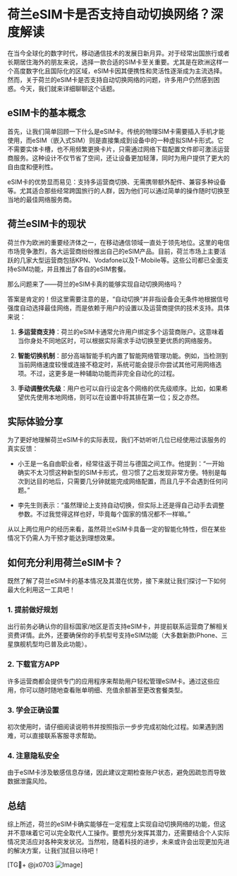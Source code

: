 # 荷兰eSIM卡是否支持自动切换网络？深度解读

在当今全球化的数字时代，移动通信技术的发展日新月异。对于经常出国旅行或者长期居住海外的朋友来说，选择一款合适的SIM卡至关重要。尤其是在欧洲这样一个高度数字化且国际化的区域，eSIM卡因其便携性和灵活性逐渐成为主流选择。然而，关于荷兰的eSIM卡是否支持自动切换网络的问题，许多用户仍然感到困惑。今天，我们就来详细聊聊这个话题。

## eSIM卡的基本概念

首先，让我们简单回顾一下什么是eSIM卡。传统的物理SIM卡需要插入手机才能使用，而eSIM（嵌入式SIM）则是直接集成到设备中的一种虚拟SIM卡形式。它不需要实体卡槽，也不用频繁更换卡片，只需通过网络下载配置文件即可激活运营商服务。这种设计不仅节省了空间，还让设备更加轻薄，同时为用户提供了更大的自由度和便利性。

eSIM卡的优势显而易见：支持多运营商切换、无需携带额外配件、兼容多种设备等。尤其适合那些经常跨国旅行的人群，因为他们可以通过简单的操作随时切换至当地的最佳网络服务商。

## 荷兰eSIM卡的现状

荷兰作为欧洲的重要经济体之一，在移动通信领域一直处于领先地位。这里的电信市场竞争激烈，各大运营商纷纷推出自己的eSIM产品。目前，荷兰市场上主要活跃的几家大型运营商包括KPN、Vodafone以及T-Mobile等。这些公司都已全面支持eSIM功能，并且推出了各自的eSIM套餐。

那么问题来了——荷兰的eSIM卡真的能够实现自动切换网络吗？

答案是肯定的！但这里需要注意的是，“自动切换”并非指设备会无条件地根据信号强度自动选择最佳网络，而是依赖于用户的设置以及运营商提供的技术支持。具体来说：

1. **多运营商支持**：荷兰的eSIM卡通常允许用户绑定多个运营商账户。这意味着当你身处不同地区时，可以根据实际需求手动切换至更优质的网络服务。
   
2. **智能切换机制**：部分高端智能手机内置了智能网络管理功能。例如，当检测到当前网络速度较慢或连接不稳定时，系统可能会提示你尝试其他可用网络选项。不过，这更多是一种辅助功能而非完全自动化的过程。

3. **手动调整优先级**：用户也可以自行设定各个网络的优先级顺序。比如，如果希望优先使用本地网络，则可以在设置中将其排在第一位；反之亦然。

## 实际体验分享

为了更好地理解荷兰eSIM卡的实际表现，我们不妨听听几位已经使用过该服务的真实反馈：

- 小王是一名自由职业者，经常往返于荷兰与德国之间工作。他提到：“一开始确实不太习惯这种新型的SIM卡形式，但习惯了之后发现非常方便。特别是每次到达目的地后，只需要几分钟就能完成网络配置，而且几乎不会遇到任何问题。”
  
- 李先生则表示：“虽然理论上支持自动切换，但实际上还是得自己动手去调整参数。不过我觉得这样也好，毕竟每个国家的情况都不一样嘛。”

从以上两位用户的经历来看，虽然荷兰eSIM卡具备一定的智能化特性，但在某些情况下仍需人为干预才能达到理想效果。

## 如何充分利用荷兰eSIM卡？

既然了解了荷兰eSIM卡的基本情况及其潜在优势，接下来就让我们探讨一下如何最大化利用这一工具吧！

### 1. 提前做好规划
出行前务必确认你的目标国家/地区是否支持eSIM卡，并提前联系运营商了解相关资费详情。此外，还要确保你的手机型号支持eSIM功能（大多数新款iPhone、三星旗舰机型均已普及此功能）。

### 2. 下载官方APP
许多运营商都会提供专门的应用程序来帮助用户轻松管理eSIM卡。通过这些应用，你可以随时随地查看账单明细、充值余额甚至更改套餐类型。

### 3. 学会正确设置
初次使用时，请仔细阅读说明书并按照指示一步步完成初始化过程。如果遇到困难，可以直接联系客服寻求帮助。

### 4. 注意隐私安全
由于eSIM卡涉及敏感信息存储，因此建议定期检查账户状态，避免因疏忽而导致数据泄露风险。

## 总结

综上所述，荷兰的eSIM卡确实能够在一定程度上实现自动切换网络的功能，但这并不意味着它可以完全取代人工操作。要想充分发挥其潜力，还需要结合个人实际情况灵活应对各种突发状况。当然啦，随着科技的进步，未来或许会出现更加先进的解决方案，让我们拭目以待吧！

[TG💪+ @jx0703 ![Image](https://github.com/user-attachments/assets/dbca1d08-cadb-493c-b0ec-ad6f7a83f270)]